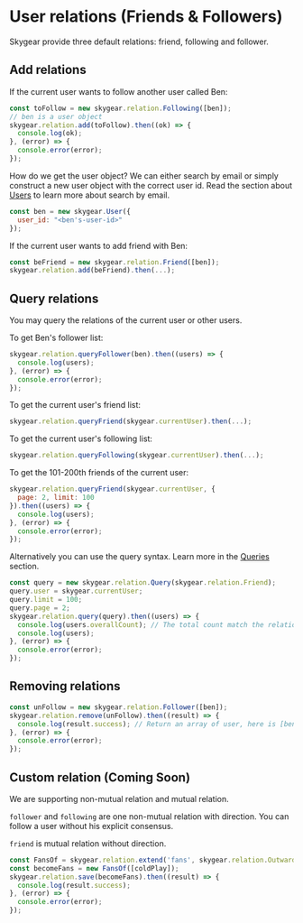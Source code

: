 <a name="friends-and-followers"></a>
# User relations (Friends & Followers)

Skygear provide three default relations: friend, following and follower.

## Add relations

If the current user wants to follow another user called Ben:

``` javascript
const toFollow = new skygear.relation.Following([ben]);
// ben is a user object
skygear.relation.add(toFollow).then((ok) => {
  console.log(ok);
}, (error) => {
  console.error(error);
});
```

How do we get the user object? We can either search by email or simply
construct a new user object with the correct user id. Read the section
about [Users](/js/guide/users#current-user) to learn more about search by email.

``` javascript
const ben = new skygear.User({
  user_id: "<ben's-user-id>"
});
```

If the current user wants to add friend with Ben:

``` javascript
const beFriend = new skygear.relation.Friend([ben]);
skygear.relation.add(beFriend).then(...);
```

## Query relations

You may query the relations of the current user or other users.

To get Ben's follower list:

``` javascript
skygear.relation.queryFollower(ben).then((users) => {
  console.log(users);
}, (error) => {
  console.error(error);
});
```

To get the current user's friend list:

``` javascript
skygear.relation.queryFriend(skygear.currentUser).then(...);
```

To get the current user's following list:

``` javascript
skygear.relation.queryFollowing(skygear.currentUser).then(...);
```

To get the 101-200th friends of the current user:

``` javascript
skygear.relation.queryFriend(skygear.currentUser, {
  page: 2, limit: 100
}).then((users) => {
  console.log(users);
}, (error) => {
  console.error(error);
});
```

Alternatively you can use the query syntax.
Learn more in the [Queries](/js/guide/query) section.

``` javascript
const query = new skygear.relation.Query(skygear.relation.Friend);
query.user = skygear.currentUser;
query.limit = 100;
query.page = 2;
skygear.relation.query(query).then((users) => {
  console.log(users.overallCount); // The total count match the relation.
  console.log(users);
}, (error) => {
  console.error(error);
});
```

## Removing relations

``` javascript
const unFollow = new skygear.relation.Follower([ben]);
skygear.relation.remove(unFollow).then((result) => {
  console.log(result.success); // Return an array of user, here is [ben]
}, (error) => {
  console.error(error);
});
```


## Custom relation (**Coming Soon**)

We are supporting non-mutual relation and mutual relation.

`follower` and `following` are one non-mutual relation with direction. You can
follow a user without his explicit consensus.

`friend` is mutual relation without direction.

``` javascript
const FansOf = skygear.relation.extend('fans', skygear.relation.Outward);
const becomeFans = new FansOf([coldPlay]);
skygear.relation.save(becomeFans).then((result) => {
  console.log(result.success);
}, (error) => {
  console.error(error);
});
```

